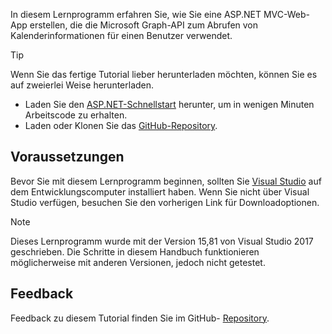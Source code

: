 <!-- markdownlint-disable MD002 MD041 -->

In diesem Lernprogramm erfahren Sie, wie Sie eine ASP.NET MVC-Web-App erstellen, die die Microsoft Graph-API zum Abrufen von Kalenderinformationen für einen Benutzer verwendet.

> [!TIP]
> Wenn Sie das fertige Tutorial lieber herunterladen möchten, können Sie es auf zweierlei Weise herunterladen.
>
> - Laden Sie den [ASP.NET-Schnellstart](https://developer.microsoft.com/graph/quick-start?platform=option-dotnet) herunter, um in wenigen Minuten Arbeitscode zu erhalten.
> - Laden oder Klonen Sie das [GitHub-Repository](https://github.com/microsoftgraph/msgraph-training-aspnetmvcapp).

## <a name="prerequisites"></a>Voraussetzungen

Bevor Sie mit diesem Lernprogramm beginnen, sollten Sie [Visual Studio](https://visualstudio.microsoft.com/vs/) auf dem Entwicklungscomputer installiert haben. Wenn Sie nicht über Visual Studio verfügen, besuchen Sie den vorherigen Link für Downloadoptionen.

> [!NOTE]
> Dieses Lernprogramm wurde mit der Version 15,81 von Visual Studio 2017 geschrieben. Die Schritte in diesem Handbuch funktionieren möglicherweise mit anderen Versionen, jedoch nicht getestet.

## <a name="feedback"></a>Feedback

Feedback zu diesem Tutorial finden Sie im GitHub- [Repository](https://github.com/microsoftgraph/msgraph-training-aspnetmvcapp).